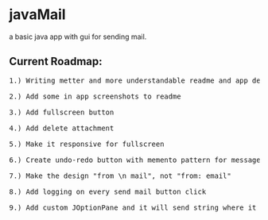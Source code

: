 <h1>javaMail</h1>
<p>a basic java app with gui for sending mail.</p>

<h2>Current Roadmap:</h2>
<pre>
1.) Writing metter and more understandable readme and app description. <br>
2.) Add some in app screenshots to readme <br>
3.) Add fullscreen button <br>
4.) Add delete attachment <br>
5.) Make it responsive for fullscreen <br>
6.) Create undo-redo button with memento pattern for message area <br>
7.) Make the design "from \n mail", not "from: email" <br>
8.) Add logging on every send mail button click <br>
9.) Add custom JOptionPane and it will send string where it is used and that sent string will be printed inside the error box
</pre>

